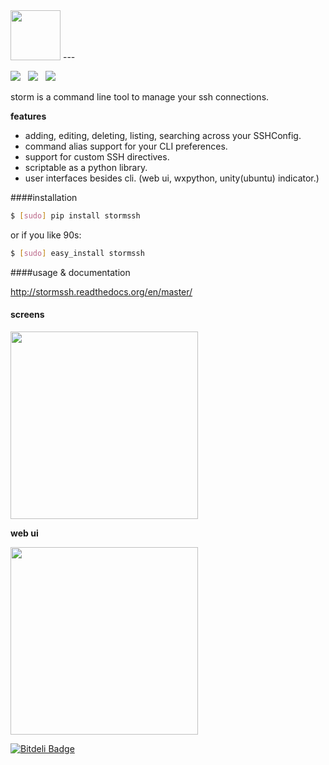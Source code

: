 <img src="https://raw.github.com/emre/storm/master/resources/logos/storm-logo.png" height="80">
---

<img src="https://api.travis-ci.org/emre/storm.png?branch=master"> &nbsp; <img src= "https://pypip.in/v/stormssh/badge.png"> &nbsp; <img src="https://pypip.in/d/stormssh/badge.png">



storm is a command line tool to manage your ssh connections.


**features**
- adding, editing, deleting, listing, searching across your SSHConfig.
- command alias support for your CLI preferences.
- support for custom SSH directives.
- scriptable as a python library.
- user interfaces besides cli. (web ui, wxpython, unity(ubuntu) indicator.)

####installation

```bash
$ [sudo] pip install stormssh
```
or if you like 90s:
```bash
$ [sudo] easy_install stormssh
```

####usage & documentation

<a href='http://stormssh.readthedocs.org/en/master/'>http://stormssh.readthedocs.org/en/master/</a>

#### screens

<a href="http://i.imgur.com/uPtQkdw.png"><img src="http://i.imgur.com/uPtQkdw.png" width=300></a>


**web ui**

<a href="http://i.imgur.com/OZkn89p.png"><img src="http://i.imgur.com/OZkn89p.png" width=300></a>




[![Bitdeli Badge](https://d2weczhvl823v0.cloudfront.net/emre/storm/trend.png)](https://bitdeli.com/free "Bitdeli Badge")
